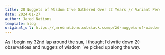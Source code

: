 ```yaml
---
title: 20 Nuggets of Wisdom I’ve Gathered Over 32 Years // Variant Perception #44
date: 2024-01-27
author: Jared Nations
template: blog
original_url: https://jarednations.substack.com/p/20-nuggets-of-wisdom-ive-gathered
---
```


As I begin my 32nd lap around the sun, I thought I&#8217;d write down 20 observations and nuggets of wisdom I&#8217;ve picked up along the way.